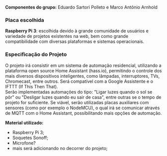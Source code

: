 **Componentes do grupo:** Eduardo Sartori Polleto e Marco Antônio Arnhold  
  
### Placa escolhida  
**Raspberry Pi 3**: escolhida devido à grande comunidade de usuários e variedade de projetos existentes na web, bem como grande compatibilidade com diversas plataformas e sistemas operacionais.  
  
### Especificação do Projeto  
O projeto irá consistir em um sistema de automação residencial, utilizando a plataforma open source Home Assistant (hass.io), permitindo o controle dos mais diversos dispositivos inteligentes, como lâmpadas, interruptores, TVs, Chromecast, entre outros. Será compatível com a Google Assistente e o IFTTT (If This Then That).  
Serão implementadas automações do tipo: "Ligar luzes quando o sol se pôr" ou "Desligar luzes quando eu sair de casa", entre outras se o tempo de projeto for suficiente. Se viável, serão utilizadas placas auxiliares com sensores (como por exemplo o NodeMCU), o qual irá se comunicar através de MQTT com o Home Assistant, possibilitando mais opções de automação.   
  
**Material utilizado:**
- Raspberry Pi 3;  
- Soquetes Sonoff;  
- Microfone?  
- mais será adicionando no decorrer do projeto;
